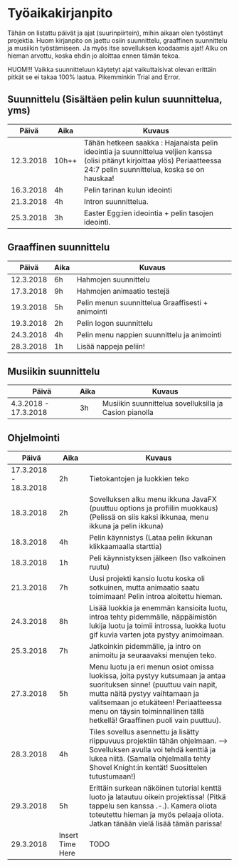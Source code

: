 # Työaikakirjanpito
Tähän on listattu päivät ja ajat (suurinpiirtein), mihin aikaan olen työstänyt projektia.
Huom kirjanpito on jaettu osiin suunnittelu, graaffinen suunnittelu ja musiikin työstämiseen. Ja myös itse sovelluksen koodaamis ajat!
Alku on hieman arvottu, koska ehdin jo aloittaa ennen tämän tekoa.

HUOM!!! Vaikka suunnitteluun käytetyt ajat vaikuttaisivat olevan erittäin pitkät se ei takaa 100% laatua.
Pikemminkin Trial and Error.

## Suunnittelu (Sisältäen pelin kulun suunnittelua, yms)
Päivä|Aika|Kuvaus
-|-|--------------|
12.3.2018|10h++|Tähän hetkeen saakka : Hajanaista pelin ideointia ja suunnittelua veljien kanssa (olisi pitänyt kirjoittaa ylös) Periaatteessa 24:7 pelin suunnittelua, koska se on hauskaa!|
16.3.2018 | 4h | Pelin tarinan kulun ideointi
21.3.2018|4h|Intron suunnittelua.
25.3.2018|3h|Easter Egg:ien ideointia + pelin tasojen ideointi.


## Graaffinen suunnittelu
Päivä|Aika|Kuvaus
-|-|---------------------
12.3.2018 | 6h | Hahmojen suunnittelu
17.3.2018 | 9h | Hahmojen animaatio testejä
19.3.2018 | 5h | Pelin menun suunnittelua Graaffisesti + animointi
19.3.2018 | 2h | Pelin logon suunnittelu
24.3.2018 | 4h | Pelin menu nappien suunnittelu ja animointi
28.3.2018 | 1h | Lisää nappeja peliin!

## Musiikin suunnittelu
Päivä|Aika|Kuvaus
-|-|-
4.3.2018 - 17.3.2018 | 3h | Musiikin suunnittelua sovelluksilla ja Casion pianolla

## Ohjelmointi
Päivä|Aika|Kuvaus
-|-|-------------------------------------------
17.3.2018 - 18.3.2018 | 2h | Tietokantojen ja luokkien teko
18.3.2018 | 2h | Sovelluksen alku menu ikkuna JavaFX (puuttuu options ja profiilin muokkaus) (Pelissä on siis kaksi ikkunaa, menu ikkuna ja pelin ikkuna)
18.3.2018 | 4h | Pelin käynnistys (Lataa pelin ikkunan klikkaamaalla starttia)
18.3.2018 | 1h | Peli käynnistyksen jälkeen (Iso valkoinen ruutu)
21.3.2018 |7h|Uusi projekti kansio luotu koska oli sotkuinen, mutta animaatio saatu toimimaan! Pelin introa aloitettu hieman.
24.3.2018 |8h|Lisää luokkia ja enemmän kansioita luotu, introa tehty pidemmälle, näppäimistön lukija luotu ja toimii introssa, luokka luotu gif kuvia varten jota pystyy animoimaan.
25.3.2018 |7h| Jatkoinkin pidemmälle, ja intro on animoitu ja seuraavaksi menujen teko.
27.3.2018 |5h| Menu luotu ja eri menun osiot omissa luokissa, joita pystyy kutsumaan ja antaa suorituksen sinne! (puuttuu vain napit, mutta näitä pystyy vaihtamaan ja valitsemaan jo etukäteen! Periaatteessa menu on täysin toiminnallinen tällä hetkellä! Graaffinen puoli vain puuttuu).
28.3.2018 |4h| Tiles sovellus asennettu ja lisätty riippuvuus projektiin tähän ohjelmaan. --> Sovelluksen avulla voi tehdä kenttiä ja lukea niitä. (Samalla ohjelmalla tehty Shovel Knight:in kentät! Suosittelen tutustumaan!)
29.3.2018 |5h| Erittäin surkean näköinen tutorial kenttä luoto ja latautuu oikein projektissa! (Pitkä tappelu sen kanssa .-.). Kamera oliota toteutettu hieman ja myös pelaaja oliota. Jatkan tänään vielä lisää tämän parissa!
29.3.2018 |Insert Time Here|TODO

